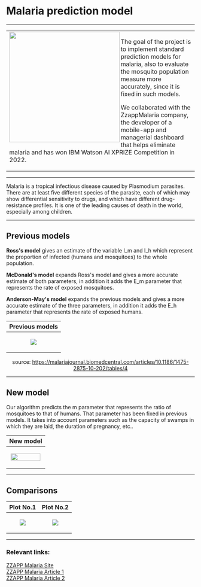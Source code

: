 <h1>Malaria prediction model</h1>

-------------------

<div height="300">
<table>
<tr align="left"><td>
<a href="#"><img align='left' src="https://static.wixstatic.com/media/c44e04_d1953e26753a45bfbaecda2c7cd21581~mv2.png/v1/fill/w_740,h_622,al_c,q_90/c44e04_d1953e26753a45bfbaecda2c7cd21581~mv2.webp" height="295"></a><p>
The goal of the project is to implement standard prediction models for malaria, also to evaluate the mosquito population measure more accurately, since it is fixed in such models.    
 
 We collaborated with the ZzappMalaria company, the developer of a mobile-app and managerial dashboard that helps eliminate malaria and has won IBM Watson AI XPRIZE Competition in 2022.
</p></td></tr></table></div>

--------------------

Malaria is a tropical infectious disease caused by Plasmodium parasites. There are at least five different species of the parasite, each of which may show differential sensitivity to drugs, and which have different drug-resistance profiles. It is one of the leading causes of death in the world, especially among children.

--------------------

<h2>Previous models</h2>

<b>Ross's model</b> gives an estimate of the variable I_m and I_h which represent the proportion of infected (humans and mosquitoes) to the whole population.   

<b>McDonald's model</b> expands Ross's model and gives a more accurate estimate of both parameters, in addition it adds the E_m parameter that represents the rate of exposed mosquitoes.   

<b>Anderson-May's model</b> expands the previous models and gives a more accurate estimate of the three parameters, in addition it adds the E_h parameter that represents the rate of exposed humans.

<div align="center">

| Previous models |
| ------------- |
| <p align="center"><img src="https://github.com/itay-rafee/Mathematical-Model-of-Malaria/blob/main/images/prev_models.png"/></p>  |
 
 source: https://malariajournal.biomedcentral.com/articles/10.1186/1475-2875-10-202/tables/4
  
 </div>

--------------------

<h2>New model</h2>


Our algorithm predicts the m parameter that represents the ratio of mosquitoes to that of humans. That parameter has been fixed in previous models. It takes into account parameters such as the capacity of swamps in which they are laid, the duration of pregnancy, etc.. 

<div align="center">

| New model |
| ------------- |
| <p align="center"><img src="https://github.com/itay-rafee/Mathematical-Model-of-Malaria/blob/main/images/model.png" width="95%"/></p>  |
  
 </div>

--------------------

<h2>Comparisons</h2>

<div align="center">

| Plot No.1 | Plot No.2 |
| ------------- | ------------- |
| <p align="center"><img src="https://github.com/itay-rafee/Mathematical-Model-of-Malaria/blob/main/images/plot_1.png"/></p>  | <p align="center"><img src="https://github.com/itay-rafee/Mathematical-Model-of-Malaria/blob/main/images/plot_2.png"/></p>  |
 
  
 </div>

--------------------

<h3>Relevant links:</h3>   

[ZZAPP Malaria Site](https://www.zzappmalaria.com/articles)   
[ZZAPP Malaria Article 1](https://www.israelhayom.com/2021/06/24/zzappmalarias-ai-based-malaria-elimination-platform-wins-ibm-watson-ai-xprize-competition)   
[ZZAPP Malaria Article 2](https://finance.walla.co.il/item/3443958) 
